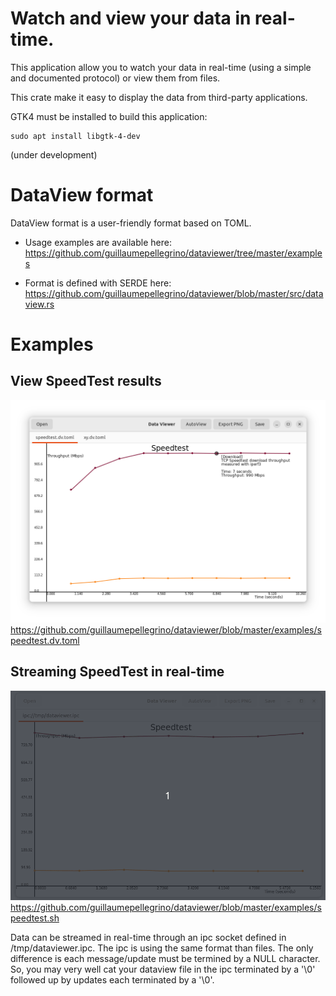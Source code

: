 
# Watch and view your data in real-time.
This application allow you to watch your data in real-time (using a simple and documented protocol) or view them from files.

This crate make it easy to display the data from third-party applications.

GTK4 must be installed to build this application:
```
sudo apt install libgtk-4-dev
```


(under development)


# DataView format
DataView format is a user-friendly format based on TOML.

- Usage examples are available here:
https://github.com/guillaumepellegrino/dataviewer/tree/master/examples

- Format is defined with SERDE here:
https://github.com/guillaumepellegrino/dataviewer/blob/master/src/dataview.rs

# Examples
## View SpeedTest results
![alt text](https://github.com/guillaumepellegrino/dataviewer/blob/master/images/DataViewerSpeedTest.png)
https://github.com/guillaumepellegrino/dataviewer/blob/master/examples/speedtest.dv.toml

## Streaming SpeedTest in real-time

![alt text](https://github.com/guillaumepellegrino/dataviewer/blob/master/images/WatchSpeedTest.gif)
https://github.com/guillaumepellegrino/dataviewer/blob/master/examples/speedtest.sh

Data can be streamed in real-time through an ipc socket defined in /tmp/dataviewer.ipc.
The ipc is using the same format than files. The only difference is each message/update must be termined by a NULL character.
So, you may very well cat your dataview file in the ipc terminated by a '\0' followed up by updates each terminated by a '\0'.
